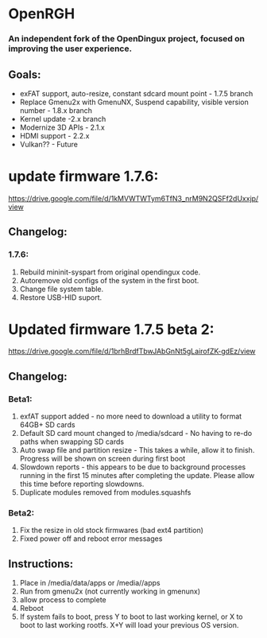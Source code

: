# OpenRGH<br>
### An independent fork of the OpenDingux project, focused on improving the user experience. 

## Goals:
* exFAT support, auto-resize, constant sdcard mount point - 1.7.5 branch
* Replace Gmenu2x with GmenuNX, Suspend capability, visible version number - 1.8.x branch
* Kernel update -2.x branch
* Modernize 3D APIs - 2.1.x
* HDMI support - 2.2.x
* Vulkan?? - Future

# update firmware 1.7.6: <br>
https://drive.google.com/file/d/1kMVWTWTym6TfN3_nrM9N2QSFf2dUxxjp/view

## Changelog:<br>
### 1.7.6:<br>
1. Rebuild mininit-syspart from original opendingux code.
2. Autoremove old configs of the system in the first boot.
3. Change file system table.
4. Restore USB-HID suport.

# Updated firmware 1.7.5 beta 2:<br>
https://drive.google.com/file/d/1brhBrdfTbwJAbGnNt5gLairofZK-gdEz/view

## Changelog:<br>
### Beta1:<br>
1. exfAT support added - no more need to download a utility to format 64GB+ SD cards
2. Default SD card mount changed to /media/sdcard - No having to re-do paths when swapping SD cards
3. Auto swap file and partition resize - This takes a while, allow it to finish.  Progress will be shown on screen during first boot
4. Slowdown reports - this appears to be due to background processes running in the first 15 minutes after completing the update. Please allow this time before reporting slowdowns. 
5. Duplicate modules removed from modules.squashfs 

### Beta2:<br>
1. Fix the resize in old stock firmwares (bad ext4 partition)
2. Fixed power off and reboot error messages

## Instructions:<br>
1. Place in /media/data/apps or /media/<your SD card>/apps
2. Run from gmenu2x (not currently working in gmenunx)
3. allow process to complete
4. Reboot
5. If system fails to boot, press Y to boot to last working kernel, or X to boot to last working rootfs. X+Y will load your previous OS version.
